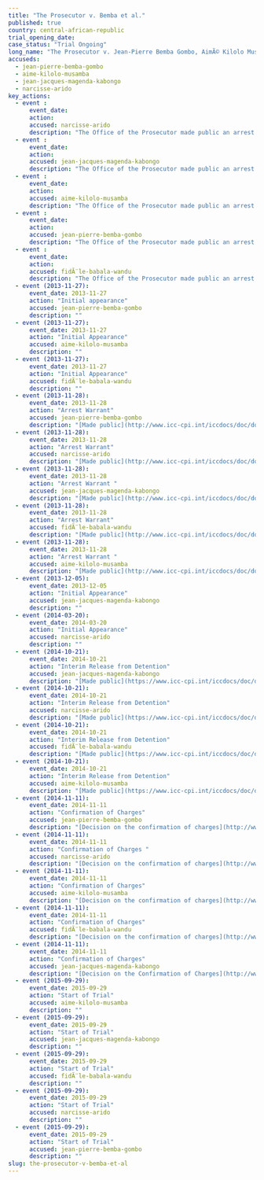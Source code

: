 ```yaml
---
title: "The Prosecutor v. Bemba et al."
published: true
country: central-african-republic
trial_opening_date:
case_status: "Trial Ongoing"
long_name: "The Prosecutor v. Jean-Pierre Bemba Gombo, AimÃ© Kilolo Musamba, Jean-Jacques Mangenda Kabongo, FidÃ¨le Babala Wandu and Narcisse Arido"
accuseds:
  - jean-pierre-bemba-gombo
  - aime-kilolo-musamba
  - jean-jacques-magenda-kabongo
  - narcisse-arido
key_actions:
  - event :
      event_date:
      action:
      accused: narcisse-arido
      description: "The Office of the Prosecutor made public an arrest warrant for Arido on November 28, 2013. He entered ICC custody on March 18, 2014. Charges against him were confirmed on November 11, 2014. Trial [opened](https://www.icc-cpi.int/en_menus/icc/press%20and%20media/press%20releases/Pages/pr1155.aspx) on September 29, 2015 before Trial Chamber VII of the International Criminal Court, composed of presiding judge Bertram Schmitt, judge Marc Perrin de Brichambaut and judge Raul Pangalangan."
  - event :
      event_date:
      action:
      accused: jean-jacques-magenda-kabongo
      description: "The Office of the Prosecutor made public an arrest warrant for Magenda on November 28, 2013. He entered ICC custody on December 4, 2013. Charges were confirmed against him on November 11, 2014. Trial [opened](https://www.icc-cpi.int/en_menus/icc/press%20and%20media/press%20releases/Pages/pr1155.aspx) on September 29, 2015 before Trial Chamber VII of the International Criminal Court, composed of presiding judge Bertram Schmitt, judge Marc Perrin de Brichambaut and judge Raul Pangalangan."
  - event :
      event_date:
      action:
      accused: aime-kilolo-musamba
      description: "The Office of the Prosecutor made public an arrest warrant for Kilolo on November 28, 2013. He entered ICC custody on November 25, 2013. Charges were confirmed against him on November 11, 2014. Trial [opened](https://www.icc-cpi.int/en_menus/icc/press%20and%20media/press%20releases/Pages/pr1155.aspx) on September 29, 2015 before Trial Chamber VII of the International Criminal Court, composed of presiding judge Bertram Schmitt, judge Marc Perrin de Brichambaut and judge Raul Pangalangan."
  - event :
      event_date:
      action:
      accused: jean-pierre-bemba-gombo
      description: "The Office of the Prosecutor made public an arrest warrant for Bemba on November 28, 2013. Charges were confirmed against him on November 11, 2014. Trial [opened](https://www.icc-cpi.int/en_menus/icc/press%20and%20media/press%20releases/Pages/pr1155.aspx) on September 29, 2015 before Trial Chamber VII of the International Criminal Court, composed of presiding judge Bertram Schmitt, judge Marc Perrin de Brichambaut and judge Raul Pangalangan."
  - event :
      event_date:
      action:
      accused: fidÃ¨le-babala-wandu
      description: "The Office of the Prosecutor made public an arrest warrant for Babala on November 28, 2013. He entered ICC custody on November 25, 2013. Charges against him were confirmed on November 11, 2014. Trial [opened](https://www.icc-cpi.int/en_menus/icc/press%20and%20media/press%20releases/Pages/pr1155.aspx) on September 29, 2015 before Trial Chamber VII of the International Criminal Court, composed of presiding judge Bertram Schmitt, judge Marc Perrin de Brichambaut and judge Raul Pangalangan."
  - event (2013-11-27):
      event_date: 2013-11-27
      action: "Initial appearance"
      accused: jean-pierre-bemba-gombo
      description: ""
  - event (2013-11-27):
      event_date: 2013-11-27
      action: "Initial Appearance"
      accused: aime-kilolo-musamba
      description: ""
  - event (2013-11-27):
      event_date: 2013-11-27
      action: "Initial Appearance"
      accused: fidÃ¨le-babala-wandu
      description: ""
  - event (2013-11-28):
      event_date: 2013-11-28
      action: "Arrest Warrant"
      accused: jean-pierre-bemba-gombo
      description: "[Made public](http://www.icc-cpi.int/iccdocs/doc/doc504390.PDF)"
  - event (2013-11-28):
      event_date: 2013-11-28
      action: "Arrest Warrant"
      accused: narcisse-arido
      description: "[Made public](http://www.icc-cpi.int/iccdocs/doc/doc1694691.pdf)"
  - event (2013-11-28):
      event_date: 2013-11-28
      action: "Arrest Warrant "
      accused: jean-jacques-magenda-kabongo
      description: "[Made public](http://www.icc-cpi.int/iccdocs/doc/doc1694691.pdf)"
  - event (2013-11-28):
      event_date: 2013-11-28
      action: "Arrest Warrant"
      accused: fidÃ¨le-babala-wandu
      description: "[Made public](http://www.icc-cpi.int/iccdocs/doc/doc1694691.pdf)"
  - event (2013-11-28):
      event_date: 2013-11-28
      action: "Arrest Warrant "
      accused: aime-kilolo-musamba
      description: "[Made public](http://www.icc-cpi.int/iccdocs/doc/doc1694691.pdf)"
  - event (2013-12-05):
      event_date: 2013-12-05
      action: "Initial Appearance"
      accused: jean-jacques-magenda-kabongo
      description: ""
  - event (2014-03-20):
      event_date: 2014-03-20
      action: "Initial Appearance"
      accused: narcisse-arido
      description: ""
  - event (2014-10-21):
      event_date: 2014-10-21
      action: "Interim Release from Detention"
      accused: jean-jacques-magenda-kabongo
      description: "[Made public](https://www.icc-cpi.int/iccdocs/doc/doc1845009.pdf)"
  - event (2014-10-21):
      event_date: 2014-10-21
      action: "Interim Release from Detention"
      accused: narcisse-arido
      description: "[Made public](https://www.icc-cpi.int/iccdocs/doc/doc1845009.pdf)"
  - event (2014-10-21):
      event_date: 2014-10-21
      action: "Interim Release from Detention"
      accused: fidÃ¨le-babala-wandu
      description: "[Made public](https://www.icc-cpi.int/iccdocs/doc/doc1845009.pdf)"
  - event (2014-10-21):
      event_date: 2014-10-21
      action: "Interim Release from Detention"
      accused: aime-kilolo-musamba
      description: "[Made public](https://www.icc-cpi.int/iccdocs/doc/doc1845009.pdf)"
  - event (2014-11-11):
      event_date: 2014-11-11
      action: "Confirmation of Charges"
      accused: jean-pierre-bemba-gombo
      description: "[Decision on the confirmation of charges](http://www.icc-cpi.int/iccdocs/doc/doc1857534.pdf)[](http://www.icc-cpi.int/en_menus/icc/situations%20and%20cases/situations/situation%20icc%200105/related%20cases/ICC-0105-0113/court-records/chambers/ptcII/Pages/749.aspx)"
  - event (2014-11-11):
      event_date: 2014-11-11
      action: "Confirmation of Charges "
      accused: narcisse-arido
      description: "[Decision on the confirmation of charges](http://www.icc-cpi.int/iccdocs/doc/doc1857534.pdf)[](http://www.icc-cpi.int/en_menus/icc/situations%20and%20cases/situations/situation%20icc%200105/related%20cases/ICC-0105-0113/court-records/chambers/ptcII/Pages/749.aspx)"
  - event (2014-11-11):
      event_date: 2014-11-11
      action: "Confirmation of Charges"
      accused: aime-kilolo-musamba
      description: "[Decision on the confirmation of charges](http://www.icc-cpi.int/iccdocs/doc/doc1857534.pdf)[](http://www.icc-cpi.int/en_menus/icc/situations%20and%20cases/situations/situation%20icc%200105/related%20cases/ICC-0105-0113/court-records/chambers/ptcII/Pages/749.aspx)"
  - event (2014-11-11):
      event_date: 2014-11-11
      action: "Confirmation of Charges"
      accused: fidÃ¨le-babala-wandu
      description: "[Decision on the confirmation of charges](http://www.icc-cpi.int/iccdocs/doc/doc1857534.pdf)[](http://www.icc-cpi.int/en_menus/icc/situations%20and%20cases/situations/situation%20icc%200105/related%20cases/ICC-0105-0113/court-records/chambers/ptcII/Pages/749.aspx)"
  - event (2014-11-11):
      event_date: 2014-11-11
      action: "Confirmation of Charges"
      accused: jean-jacques-magenda-kabongo
      description: "[Decision on the Confirmation of Charges](http://www.icc-cpi.int/iccdocs/doc/doc1857534.pdf)[](http://www.icc-cpi.int/en_menus/icc/situations%20and%20cases/situations/situation%20icc%200105/related%20cases/ICC-0105-0113/court-records/chambers/ptcII/Pages/749.aspx)"
  - event (2015-09-29):
      event_date: 2015-09-29
      action: "Start of Trial"
      accused: aime-kilolo-musamba
      description: ""
  - event (2015-09-29):
      event_date: 2015-09-29
      action: "Start of Trial"
      accused: jean-jacques-magenda-kabongo
      description: ""
  - event (2015-09-29):
      event_date: 2015-09-29
      action: "Start of Trial"
      accused: fidÃ¨le-babala-wandu
      description: ""
  - event (2015-09-29):
      event_date: 2015-09-29
      action: "Start of Trial"
      accused: narcisse-arido
      description: ""
  - event (2015-09-29):
      event_date: 2015-09-29
      action: "Start of Trial"
      accused: jean-pierre-bemba-gombo
      description: ""
slug: the-prosecutor-v-bemba-et-al
---
```

